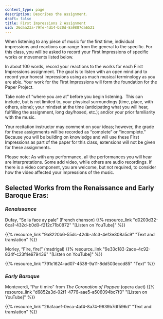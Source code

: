 ```yaml
---
content_type: page
description: Describes the assignment.
draft: false
title: First Impressions 2 Assignment
uid: 26daa23a-79fe-4d14-b20d-8a9887da6521
---
```

When listening to any piece of music for the first time, individual impressions and reactions can range from the general to the specific. For this class, you will be asked to record your First Impressions of specific works or movements listed below.

In about 100 words, record your reactions to the works for each First Impressions assignment. The goal is to listen with an open mind and to record your honest impressions using as much musical terminology as you are able. Your work for the First Impressions will form the foundation for the Paper Project.

Take note of “where you are at” before you begin listening.  This can include, but is not limited to, your physical surroundings (time, place, with others, alone); your mindset at the time (anticipating what you will hear, fulfilling the assignment, long day/hosed, etc.); and/or your prior familiarity with the music.

Your recitation instructor may comment on your ideas; however, the grade for these assignments will be recorded as “complete” or “incomplete.” Because you will be building on knowledge and will use these First Impressions as part of the paper for this class, extensions will not be given for these assignments.

Please note: As with any performance, all the performances you will hear are interpretations. Some add video, while others are audio recordings. If there is a video component, you are welcome, but not required, to consider how the video affected your impressions of the music.

## Selected Works from the Renaissance and Early Baroque Eras:

### *Renaissance*

Dufay, “Se la face ay pale” (French chanson) {{% resource_link "d0203d32-6ca1-432d-b0d0-f212c71b0872" "[Listen on YouTube]" %}} 

{{% resource_link "9a8220b6-55dc-42db-afc3-4ef3e308a5c9" "Text and translation" %}}

Morley, “Fire, fire!” (madrigal) {{% resource_link "9e33c183-2ace-4c92-834f-c23f4e979436" "[Listen on YouTube]" %}}

{{% resource_link "791c1624-ad07-4538-9a11-8dd503eccd85" "Text" %}}

### *Early Baroque*

Monteverdi, “Pur ti miro” from *The Coronation of Poppea* (opera duet) {{% resource_link "d6852a3d-02f1-4776-aae5-a506094bc7f0" "[Listen on YouTube]" %}}

{{% resource_link "26a1aaef-0eca-4af4-8a74-9939b7df596d" "Text and translation" %}}